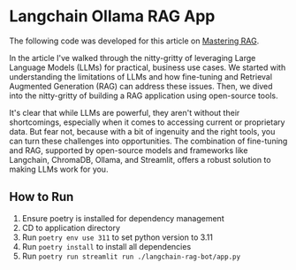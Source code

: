 # Langchain Ollama RAG App
The following code was developed for this article on [Mastering RAG](https://brightjourneyai.com/mastering-rag-local-intelligent-apps-with-langchain-ollama/). 

In the article I've walked through the nitty-gritty of leveraging Large Language Models (LLMs) for practical, business use cases. We started with understanding the limitations of LLMs and how fine-tuning and Retrieval Augmented Generation (RAG) can address these issues. Then, we dived into the nitty-gritty of building a RAG application using open-source tools.

It's clear that while LLMs are powerful, they aren't without their shortcomings, especially when it comes to accessing current or proprietary data. But fear not, because with a bit of ingenuity and the right tools, you can turn these challenges into opportunities. The combination of fine-tuning and RAG, supported by open-source models and frameworks like Langchain, ChromaDB, Ollama, and Streamlit, offers a robust solution to making LLMs work for you.

## How to Run
1. Ensure poetry is installed for dependency management
2. CD to application directory
3. Run `poetry env use 311` to set python version to 3.11
4. Run `poetry install` to install all dependencies
5. Run `poetry run streamlit run ./langchain-rag-bot/app.py`
